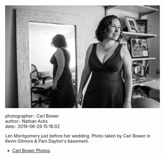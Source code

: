 ![Len Montgomery just before her wedding](assets/2019-06-29-set-1-the-ceremony-07.webp)

photographer:: Carl Bower  
author:: Nathan Acks  
date:: 2019-06-29 15:16:02

Len Montgomery just before her wedding. Photo taken by Carl Bower in Kevin Gilmore & Pam Dayton's basement.

* [Carl Bower Photos](https://carlbowerphotos.com)
